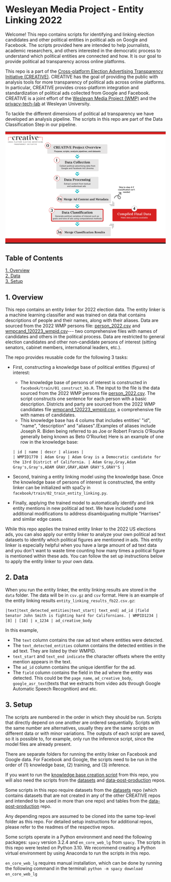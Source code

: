 # Wesleyan Media Project - Entity Linking 2022

Welcome! This repo contains scripts for identifying and linking election candidates and other political entities in political ads on Google and Facebook. The scripts provided here are intended to help journalists, academic researchers, and others interested in the democratic process to understand which political entities are connected and how. It is our goal to provide political ad transparency across online platforms.

This repo is a part of the [Cross-platform Election Advertising Transparency Initiative (CREATIVE)](https://www.creativewmp.com/). CREATIVE has the goal of providing the public with analysis tools for more transparency of political ads across online platforms. In particular, CREATIVE provides cross-platform integration and standardization of political ads collected from Google and Facebook. CREATIVE is a joint effort of the [Wesleyan Media Project (WMP)](https://mediaproject.wesleyan.edu/) and the [privacy-tech-lab](https://privacytechlab.org/) at Wesleyan University.

To tackle the different dimensions of political ad transparency we have developed an analysis pipeline. The scripts in this repo are part of the Data Classification Step in our pipeline.

![A picture of the repo pipeline with this repo highlighted](Creative_Pipelines.png)

## Table of Contents

[1. Overview](#1-overview)  
[2. Data](#2-data)  
[3. Setup](#3-setup)

## 1. Overview

This repo contains an entity linker for 2022 election data. The entity linker is a machine learning classifier and was trained on data that contains descriptions of people and their names, along with their aliases. Data are sourced from the 2022 WMP persons file: [person_2022.csv](https://github.com/Wesleyan-Media-Project/datasets/blob/main/people/person_2022.csv) and [wmpcand_120223_wmpid.csv](https://github.com/Wesleyan-Media-Project/datasets/blob/main/candidates/wmpcand_120223_wmpid.csv)--- two comprehensive files with names of candidates and others in the political process. Data are restricted to general election candidates and other non-candidate persons of interest (sitting senators, cabinet members, international leaders, etc.).

The repo provides reusable code for the following 3 tasks:

- First, constructing a knowledge base of political entities (figures) of interest:

  - The knowledge base of persons of interest is constructed in `facebook/train/01_construct_kb.R`. The input to the file is the data sourced from the 2022 WMP persons file [person_2022.csv](https://github.com/Wesleyan-Media-Project/datasets/blob/main/people/person_2022.csv). The script constructs one sentence for each person with a basic description. Districts and party are sourced from the 2022 WMP candidates file [wmpcand_120223_wmpid.csv](https://github.com/Wesleyan-Media-Project/datasets/blob/main/candidates/wmpcand_120223_wmpid.csv), a comprehensive file with names of candidates.
  - This knowledge base has 4 colums that includes entities' "id", "name", "description" and "aliases".(Examples of aliases include Joseph R. Biden being referred to as Joe or Robert Francis O’Rourke generally being known as Beto O’Rourke) Here is an example of one row in the knowledge base:

  ```csv
  | id | name | descr | aliases |
  | WMPID1770 | Adam Gray | Adam Gray is a Democratic candidate for the 13rd District of California. | Adam Gray,Gray,Adam Gray's,Gray's,ADAM GRAY,GRAY,ADAM GRAY'S,GRAY'S |
  ```

- Second, training a entity linking model using the knowledge base. Once the knowledge base of persons of interest is constructed, the entity linker can be initialized with spaCy in `facebook/train/02_train_entity_linking.py`.
- Finally, applying the trained model to automatically identify and link entity mentions in new political ad text. We have included some additional modifications to address disambiguating multiple "Harrises" and similar edge cases.

While this repo applies the trained entity linker to the 2022 US elections ads, you can also apply our entity linker to analyze your own political ad text datasets to identify which political figures are mentioned in ads. This entity linker is especially helpful when you have a large amount of ad text data and you don't want to waste time counting how many times a political figure is mentioned within these ads. You can follow the set up instructions below to apply the entity linker to your own data.

## 2. Data

When you run the entity linker, the entity linking results are stored in the `data` folder. The data will be in `csv.gz` and `csv` format. Here is an example of the entity linking results `entity_linking_results_fb22.csv.gz`:

```csv
|text|text_detected_entities|text_start| text_end| ad_id |field
Senator John Smith is fighting hard for Californians. | WMPID1234 | [8] | [18] | x_1234 | ad_creative_body
```

In this example,

- The `text` column contains the raw ad text where entities were detected.
- The `text_detected_entities` column contains the detected entities in the ad text. They are listed by their WMPID.
- `text_start` and `text_end indicate` the character offsets where the entity mention appears in the text.
- The `ad_id` column contains the unique identifier for the ad.
- The `field` column contains the field in the ad where the entity was detected. This could be the `page_name`, `ad_creative_body`, `google_asr_text`(texts that we extracts from video ads through Google Automatic Speech Recognition) and etc.

## 3. Setup

The scripts are numbered in the order in which they should be run. Scripts that directly depend on one another are ordered sequentially. Scripts with the same number are alternatives, usually they are the same scripts on different data or with minor variations. The outputs of each script are saved, so it is possible to, for example, only run the inference script, since the model files are already present.

There are separate folders for running the entity linker on Facebook and Google data. For Facebook and Google, the scripts need to be run in the order of (1) knowledge base, (2) training, and (3) inference.

If you want to run the [knowledge base creation script](https://github.com/Wesleyan-Media-Project/entity_linking_2022/tree/main/facebook/knowledge_base) from this repo, you will also need the scripts from the [datasets](https://github.com/Wesleyan-Media-Project/datasets) and [data-post-production](https://github.com/Wesleyan-Media-Project/data-post-production) repos.

Some scripts in this repo require datasets from the [datasets](https://github.com/Wesleyan-Media-Project/datasets) repo (which contains datasets that are not created in any of the other CREATIVE repos and intended to be used in more than one repo) and tables from the [data-post-production](https://github.com/Wesleyan-Media-Project/data-post-production) repo.

Any depending repos are assumed to be cloned into the same top-level folder as this repo. For detailed setup instructions for additional repos, please refer to the readmes of the respective repos.

Some scripts operate in a Python environment and need the following packages: `spacy` version 3.2.4 and `en_core_web_lg` from `spacy`. The scripts in this repo were tested on Python 3.10. We recommend creating a Python virtual environment by using Anaconda to run the scripts in this repo.

`en_core_web_lg` requires manual installation, which can be done by running the following command in the terminal:
`python -m spacy download en_core_web_lg`
